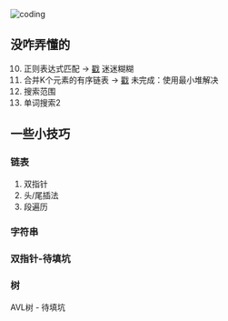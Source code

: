 
![coding](images/coding.png)

## 没咋弄懂的
10. 正则表达式匹配 → [戳](https://leetcode-cn.com/problems/regular-expression-matching/description/)  迷迷糊糊
23. 合并K个元素的有序链表 → [戳](https://leetcode-cn.com/problems/merge-k-sorted-lists/description/)  未完成：使用最小堆解决
34. 搜索范围
212. 单词搜索2

## 一些小技巧
### 链表
1. 双指针
2. 头/尾插法
3. 段遍历

### 字符串

### 双指针-待填坑

### 树
AVL树 - 待填坑